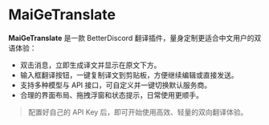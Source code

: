 # MaiGeTranslate

**MaiGeTranslate** 是一款 BetterDiscord 翻译插件，量身定制更适合中文用户的双语体验：

- 双击消息，立即生成译文并显示在原文下方。
- 输入框翻译按钮，一键复制译文到剪贴板，方便继续编辑或直接发送。
- 支持多种模型与 API 接口，可自定义并一键切换默认服务商。
- 合理的界面布局、拖拽浮窗和状态提示，日常使用更顺手。

> 配置好自己的 API Key 后，即可开始使用高效、轻量的双向翻译体验。
